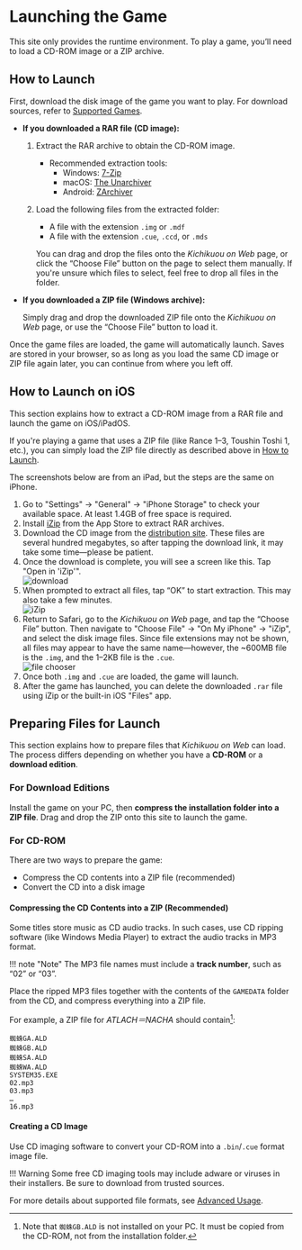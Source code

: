 # Launching the Game

This site only provides the runtime environment. To play a game, you’ll need to load a CD-ROM image or a ZIP archive.

## How to Launch

First, download the disk image of the game you want to play. For download sources, refer to [Supported Games](games.md).

- **If you downloaded a RAR file (CD image):**
    1. Extract the RAR archive to obtain the CD-ROM image.
        - Recommended extraction tools:
            - Windows: [7-Zip](https://www.7-zip.org/)
            - macOS: [The Unarchiver](https://itunes.apple.com/jp/app/the-unarchiver/id425424353)
            - Android: [ZArchiver](https://play.google.com/store/apps/details?id=ru.zdevs.zarchiver&hl=en)
    2. Load the following files from the extracted folder:
        - A file with the extension `.img` or `.mdf`
        - A file with the extension `.cue`, `.ccd`, or `.mds`

        You can drag and drop the files onto the *Kichikuou on Web* page, or click the “Choose File” button on the page to select them manually. If you're unsure which files to select, feel free to drop all files in the folder.

- **If you downloaded a ZIP file (Windows archive):**

    Simply drag and drop the downloaded ZIP file onto the *Kichikuou on Web* page, or use the “Choose File” button to load it.

Once the game files are loaded, the game will automatically launch.
Saves are stored in your browser, so as long as you load the same CD image or ZIP file again later, you can continue from where you left off.

## How to Launch on iOS

This section explains how to extract a CD-ROM image from a RAR file and launch the game on iOS/iPadOS.

If you're playing a game that uses a ZIP file (like Rance 1–3, Toushin Toshi 1, etc.), you can simply load the ZIP file directly as described above in [How to Launch](#how-to-launch).

The screenshots below are from an iPad, but the steps are the same on iPhone.

1. Go to "Settings" → "General" → "iPhone Storage" to check your available space. At least 1.4GB of free space is required.
2. Install [iZip](https://itunes.apple.com/jp/app/izip-zip%E5%9C%A7%E7%B8%AE-zip%E8%A7%A3%E5%87%8D-rar%E8%A7%A3%E5%87%8D%E3%81%AE%E3%81%9F%E3%82%81%E3%81%AE%E3%83%84%E3%83%BC%E3%83%AB/id413971331?mt=8) from the App Store to extract RAR archives.
3. Download the CD image from the [distribution site](https://alicefree.fastlast.org/). These files are several hundred megabytes, so after tapping the download link, it may take some time—please be patient.
4. Once the download is complete, you will see a screen like this. Tap "Open in 'iZip'".<br/>![download](images/ios-download.png)
5. When prompted to extract all files, tap “OK” to start extraction. This may also take a few minutes.<br/>![iZip](images/ios-izip.png)
6. Return to Safari, go to the *Kichikuou on Web* page, and tap the “Choose File” button. Then navigate to "Choose File" → "On My iPhone" → "iZip", and select the disk image files. Since file extensions may not be shown, all files may appear to have the same name—however, the ~600MB file is the `.img`, and the 1–2KB file is the `.cue`.<br/>![file chooser](images/ios-filer.png)
7. Once both `.img` and `.cue` are loaded, the game will launch.
8. After the game has launched, you can delete the downloaded `.rar` file using iZip or the built-in iOS "Files" app.

## Preparing Files for Launch

This section explains how to prepare files that *Kichikuou on Web* can load.
The process differs depending on whether you have a **CD-ROM** or a **download edition**.

### For Download Editions

Install the game on your PC, then **compress the installation folder into a ZIP file**.
Drag and drop the ZIP onto this site to launch the game.

### For CD-ROM

There are two ways to prepare the game:

- Compress the CD contents into a ZIP file (recommended)
- Convert the CD into a disk image

#### Compressing the CD Contents into a ZIP (Recommended)

Some titles store music as CD audio tracks. In such cases, use CD ripping software (like Windows Media Player) to extract the audio tracks in MP3 format.

!!! note "Note"
    The MP3 file names must include a **track number**, such as “02” or “03”.

Place the ripped MP3 files together with the contents of the `GAMEDATA` folder from the CD, and compress everything into a ZIP file.

For example, a ZIP file for *ATLACH＝NACHA* should contain[^1]:

```
蜘蛛GA.ALD
蜘蛛GB.ALD
蜘蛛SA.ALD
蜘蛛WA.ALD
SYSTEM35.EXE
02.mp3
03.mp3
…
16.mp3
```

[^1]: Note that `蜘蛛GB.ALD` is not installed on your PC. It must be copied from the CD-ROM, not from the installation folder.

#### Creating a CD Image

Use CD imaging software to convert your CD-ROM into a `.bin`/`.cue` format image file.

!!! Warning
    Some free CD imaging tools may include adware or viruses in their installers. Be sure to download from trusted sources.

For more details about supported file formats, see [Advanced Usage](advanced.md#supported-file-formats).
